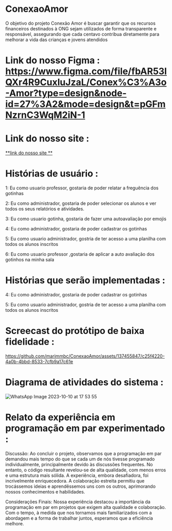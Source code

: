 # ConexaoAmor
O objetivo do projeto Conexão Amor é buscar garantir que os recursos financeiros destinados à ONG sejam utilizados de forma transparente e responsável, assegurando que cada centavo contribua diretamente para melhorar a vida das crianças e jovens atendidos

# Link do nosso Figma : https://www.figma.com/file/fbAR53lQXr4R9CuxluJzaL/Conex%C3%A3o-Amor?type=design&node-id=27%3A2&mode=design&t=pGFmNzrnC3WqM2iN-1

# Link do nosso site :
[**link do nosso site **]( https://sites.google.com/d/1Pf6pIF0atpqDlYzBQ04sX6xtU55tSJTr/p/1mC4Bqec337k5lh6HlCIpFvn3Sd-2scxr/edit)
# Histórias de usuário :

1: Eu como usuario professor, gostaria de poder relatar a freguência dos gotinhas

2: Eu como administrador, gostaria de poder selecionar os alunos e ver todos os seus relatórios e atividades.

3: Eu como usuario gotinha, gostaria de fazer uma autoavaliação por emojis

4: Eu como administrador, gostaria de poder cadastrar os gotinhas

5: Eu como usuario administrador, gostria de ter acesso a uma planilha com todos os alunos inscritos

6: Eu como usuario professor ,gostaria de aplicar a auto avaliação dos gotinhos na minha sala

# Histórias que serão implementadas :

4: Eu como administrador, gostaria de poder cadastrar os gotinhas

5: Eu como usuario administrador, gostria de ter acesso a uma planilha com todos os alunos inscritos

# Screecast do protótipo de baixa fidelidade : 

https://github.com/marimmbc/ConexaoAmor/assets/137455847/c25f4220-4a0b-4bbd-8533-7cfb9a17c61e

# Diagrama de atividades do sistema :

![WhatsApp Image 2023-10-10 at 17 53 55](https://github.com/marimmbc/ConexaoAmor/assets/137455847/fa3daa97-48df-435a-96ba-e204d065c7fc)


# Relato da experiência em programação em par experimentado :

Discussão: Ao concluir o projeto, observamos que a programação em par demandou mais tempo do que se cada um de nós tivesse programado individualmente, principalmente devido às discussões frequentes. No entanto, o código resultante revelou-se de alta qualidade, com menos erros e uma estrutura mais sólida. A experiência, embora desafiadora, foi incrivelmente enriquecedora. A colaboração estreita permitiu que trocássemos ideias e aprendêssemos uns com os outros, aprimorando nossos conhecimentos e habilidades.

Considerações Finais: Nossa experiência destacou a importância da programação em par em projetos que exigem alta qualidade e colaboração. Com o tempo, à medida que nos tornamos mais familiarizados com a abordagem e a forma de trabalhar juntos, esperamos que a eficiência melhore. 
